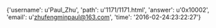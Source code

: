 {'username': u'Paul_Zhu', 'path': u'1171/1171.html', 'answer': u'0x10002', 'email': u'zhufengminpaul@163.com', 'time': '2016-02-24:23:22:27'}
